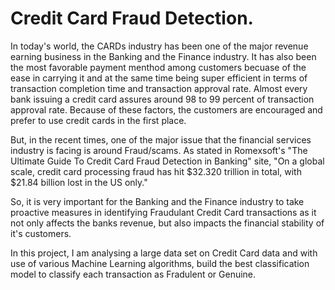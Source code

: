 # Credit Card Fraud Detection.

In today's world, the CARDs industry has been one of the major revenue earning business in the Banking and the Finance industry. It has also been the most favorable payment menthod among customers becuase of the ease in carrying it and at the same time being super efficient in terms of transaction completion time and transaction approval rate. Almost every bank issuing a credit card assures around 98 to 99 percent of transaction approval rate. Because of these factors, the customers are encouraged and prefer to use credit cards in the first place. 

But, in the recent times, one of the major issue that the financial services industry is facing is around Fraud/scams. As stated in Romexsoft's "The Ultimate Guide To Credit Card Fraud Detection in Banking" site, "On a global scale, credit card processing fraud has hit $32.320 trillion in total, with $21.84 billion lost in the US only."

So, it is very important for the Banking and the Finance industry to take proactive measures in identifying Fraudulant Credit Card transactions as it not only affects the banks revenue, but also impacts the financial stability of it's customers.

In this project, I am analysing a large data set on Credit Card data and with use of various Machine Learning algorithms, build the best classification model to classify each transaction as Fradulent or Genuine.
